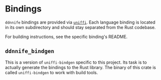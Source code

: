 # Bindings

`ddnnife` bindings are provided via [`uniffi`][uniffi].
Each language binding is located in its own subdirectory and should stay separated from the Rust codebase.

For building instructions, see the specific binding's README.

## `ddnnife_bindgen`

This is a version of `uniffi-bindgen` specific to this project.
Its task is to actually generate the bindings to the Rust library.
The binary of this crate is called `uniffi-bindgen` to work with build tools.

[uniffi]: https://mozilla.github.io/uniffi-rs
